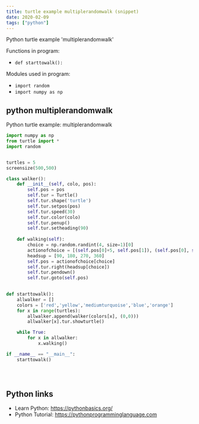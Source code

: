 ```yaml
---
title: turtle example multiplerandomwalk (snippet)
date: 2020-02-09
tags: ["python"]
---
```

Python turtle example 'multiplerandomwalk'

Functions in program: 
* `def starttowalk():`

Modules used in program: 
* `import random`
* `import numpy as np`

## python multiplerandomwalk

Python turtle example: multiplerandomwalk

```python
import numpy as np
from turtle import *
import random


turtles = 5
screensize(500,500)

class walker():
    def __init__(self, colo, pos):
        self.pos = pos
        self.tur = Turtle()
        self.tur.shape('turtle')
        self.tur.setpos(pos)
        self.tur.speed(30)
        self.tur.color(colo)
        self.tur.penup()
        self.tur.setheading(90)
 
    def walking(self):   
        choice = np.random.randint(4, size=1)[0]
        actionofchoice = [(self.pos[0]+5, self.pos[1]), (self.pos[0], self.pos[1]+5), (self.pos[0]-5, self.pos[1]), (self.pos[0], self.pos[1]-5)]
        headsup = [90, 180, 270, 360]
        self.pos = actionofchoice[choice]
        self.tur.right(headsup[choice])
        self.tur.pendown()
        self.tur.goto(self.pos)
        

def starttowalk():
    allwalker = []
    colors = ['red','yellow','mediumturquoise','blue','orange']
    for x in range(turtles):
        allwalker.append(walker(colors[x], (0,0)))
        allwalker[x].tur.showturtle()

    while True:
        for x in allwalker:
            x.walking()

if __name__ == "__main__":
    starttowalk()
  




```

## Python links

- Learn Python: https://pythonbasics.org/
- Python Tutorial: https://pythonprogramminglanguage.com
